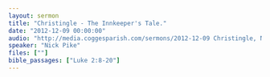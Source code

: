 ```yaml
---
layout: sermon
title: "Christingle - The Innkeeper's Tale."
date: "2012-12-09 00:00:00"
audio: "http://media.coggesparish.com/sermons/2012-12-09 Christingle, Nick Pike.mp3"
speaker: "Nick Pike"
files: [""]
bible_passages: ["Luke 2:8-20"]
---
```

